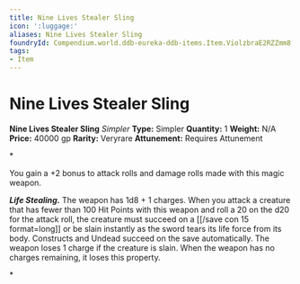 ```yaml
---
title: Nine Lives Stealer Sling
icon: ':luggage:'
aliases: Nine Lives Stealer Sling
foundryId: Compendium.world.ddb-eureka-ddb-items.Item.ViolzbraE2RZZmm8
tags:
- Item
---
```


# Nine Lives Stealer Sling

**Nine Lives Stealer Sling**
_Simpler_
**Type:** Simpler
**Quantity:** 1
**Weight:** N/A
**Price:** 40000 gp
**Rarity:** Veryrare
**Attunement:** Requires Attunement

*<p>You gain a +2 bonus to attack rolls and damage rolls made with this magic weapon.

***Life Stealing.*** The weapon has 1d8 + 1 charges. When you attack a creature that has fewer than 100 Hit Points with this weapon and roll a 20 on the d20 for the attack roll, the creature must succeed on a [[/save con 15 format=long]] or be slain instantly as the sword tears its life force from its body. Constructs and Undead succeed on the save automatically. The weapon loses 1 charge if the creature is slain. When the weapon has no charges remaining, it loses this property.</p>*
